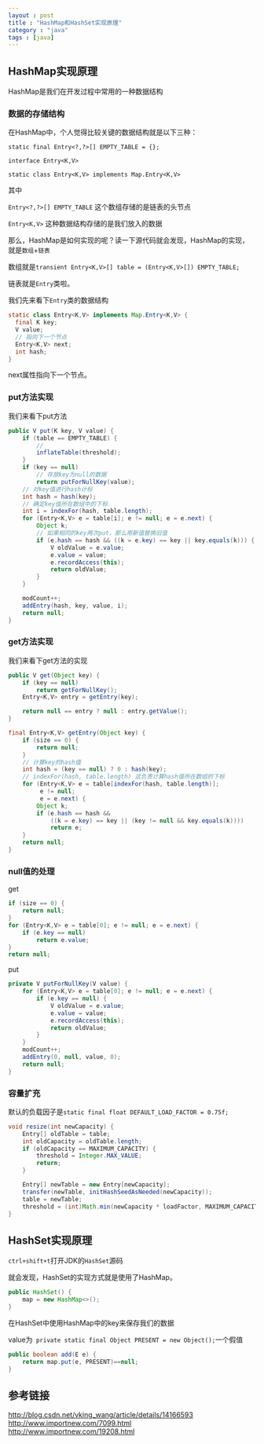 ```yaml
---
layout : post
title : "HashMap和HashSet实现原理"
category : "java"
tags : [java]
---
```


## HashMap实现原理

HashMap是我们在开发过程中常用的一种数据结构

### 数据的存储结构

在HashMap中，个人觉得比较关键的数据结构就是以下三种：

`static final Entry<?,?>[] EMPTY_TABLE = {};`

`interface Entry<K,V> `

`static class Entry<K,V> implements Map.Entry<K,V>`

其中

`Entry<?,?>[] EMPTY_TABLE` 这个数组存储的是链表的头节点

`Entry<K,V>` 这种数据结构存储的是我们放入的数据

那么，HashMap是如何实现的呢？读一下源代码就会发现，HashMap的实现，就是`数组`+`链表`

数组就是`transient Entry<K,V>[] table = (Entry<K,V>[]) EMPTY_TABLE;`

链表就是`Entry`类啦。

我们先来看下`Entry`类的数据结构

```java
static class Entry<K,V> implements Map.Entry<K,V> {
  final K key;
  V value;
  // 指向下一个节点
  Entry<K,V> next;
  int hash;
}
```

next属性指向下一个节点。

### put方法实现

我们来看下put方法

```java
public V put(K key, V value) {
    if (table == EMPTY_TABLE) {
        //
        inflateTable(threshold);
    }
    if (key == null)
        // 存放key为null的数据
        return putForNullKey(value);
    // 对key值进行hash计标
    int hash = hash(key);
    // 确定key值所在数组中的下标
    int i = indexFor(hash, table.length);
    for (Entry<K,V> e = table[i]; e != null; e = e.next) {
        Object k;
        // 如果相同的key两次put，那么用新值替换旧值
        if (e.hash == hash && ((k = e.key) == key || key.equals(k))) {
            V oldValue = e.value;
            e.value = value;
            e.recordAccess(this);
            return oldValue;
        }
    }

    modCount++;
    addEntry(hash, key, value, i);
    return null;
}
```

### get方法实现

我们来看下get方法的实现

```java
public V get(Object key) {
    if (key == null)
        return getForNullKey();
    Entry<K,V> entry = getEntry(key);

    return null == entry ? null : entry.getValue();
}

final Entry<K,V> getEntry(Object key) {
    if (size == 0) {
        return null;
    }
    // 计算key的hash值
    int hash = (key == null) ? 0 : hash(key);
    // indexFor(hash, table.length) 这负责计算hash值所在数组的下标
    for (Entry<K,V> e = table[indexFor(hash, table.length)];
         e != null;
         e = e.next) {
        Object k;
        if (e.hash == hash &&
            ((k = e.key) == key || (key != null && key.equals(k))))
            return e;
    }
    return null;
}
```

### null值的处理

get

```java
if (size == 0) {
    return null;
}
for (Entry<K,V> e = table[0]; e != null; e = e.next) {
    if (e.key == null)
        return e.value;
}
return null;
```

put

```java
private V putForNullKey(V value) {
    for (Entry<K,V> e = table[0]; e != null; e = e.next) {
        if (e.key == null) {
            V oldValue = e.value;
            e.value = value;
            e.recordAccess(this);
            return oldValue;
        }
    }
    modCount++;
    addEntry(0, null, value, 0);
    return null;
}
```

### 容量扩充

默认的负载因子是`static final float DEFAULT_LOAD_FACTOR = 0.75f;`

```java
void resize(int newCapacity) {
    Entry[] oldTable = table;
    int oldCapacity = oldTable.length;
    if (oldCapacity == MAXIMUM_CAPACITY) {
        threshold = Integer.MAX_VALUE;
        return;
    }

    Entry[] newTable = new Entry[newCapacity];
    transfer(newTable, initHashSeedAsNeeded(newCapacity));
    table = newTable;
    threshold = (int)Math.min(newCapacity * loadFactor, MAXIMUM_CAPACITY + 1);
}
```

## HashSet实现原理

`ctrl+shift+t`打开JDK的`HashSet`源码

就会发现，HashSet的实现方式就是使用了HashMap。

```java
public HashSet() {
    map = new HashMap<>();
}
```

在HashSet中使用HashMap中的key来保存我们的数据

value为` private static final Object PRESENT = new Object();`一个假值

```java
public boolean add(E e) {
    return map.put(e, PRESENT)==null;
}
```

## 参考链接

<http://blog.csdn.net/vking_wang/article/details/14166593>
<http://www.importnew.com/7099.html>
<http://www.importnew.com/19208.html>
